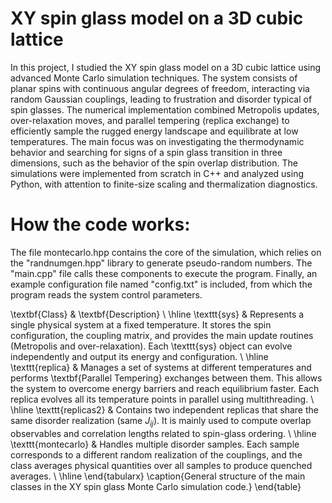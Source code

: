 # XY spin glass model on a 3D cubic lattice
In this project, I studied the XY spin glass model on a 3D cubic lattice using advanced Monte Carlo simulation techniques. The system consists of planar spins with continuous angular degrees of freedom, interacting via random Gaussian couplings, leading to frustration and disorder typical of spin glasses. The numerical implementation combined Metropolis updates, over-relaxation moves, and parallel tempering (replica exchange) to efficiently sample the rugged energy landscape and equilibrate at low temperatures. The main focus was on investigating the thermodynamic behavior and searching for signs of a spin glass transition in three dimensions, such as the behavior of the spin overlap distribution. The simulations were implemented from scratch in C++ and analyzed using Python, with attention to finite-size scaling and thermalization diagnostics.

# How the code works:
The file montecarlo.hpp contains the core of the simulation, which relies on the "randnumgen.hpp" library to generate pseudo-random numbers. The "main.cpp" file calls these components to execute the program. Finally, an example configuration file named "config.txt" is included, from which the program reads the system control parameters.

\textbf{Class} & \textbf{Description} \\ 
\hline
\texttt{sys} & Represents a single physical system at a fixed temperature. 
It stores the spin configuration, the coupling matrix, and provides the main update routines 
(Metropolis and over-relaxation). Each \texttt{sys} object can evolve independently 
and output its energy and configuration. \\ 
\hline
\texttt{replica} & Manages a set of systems at different temperatures and performs 
\textbf{Parallel Tempering} exchanges between them. 
This allows the system to overcome energy barriers and reach equilibrium faster. 
Each replica evolves all its temperature points in parallel using multithreading. \\ 
\hline
\texttt{replicas2} & Contains two independent replicas that share the same disorder realization 
(same $J_{ij}$). It is mainly used to compute overlap observables and correlation lengths 
related to spin-glass ordering. \\ 
\hline
\texttt{montecarlo} & Handles multiple disorder samples. 
Each sample corresponds to a different random realization of the couplings, 
and the class averages physical quantities over all samples to produce quenched averages. \\ 
\hline
\end{tabularx}
\caption{General structure of the main classes in the XY spin glass Monte Carlo simulation code.}
\end{table}
